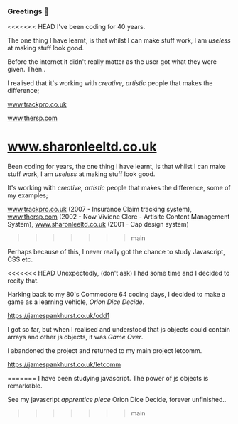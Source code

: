 ### Greetings 👋

<<<<<<< HEAD
I've been coding for 40 years.

The one thing I have learnt, is that whilst I can make stuff work, I am *useless* at making stuff look good.

Before the internet it didn't really matter as the user got what they were given. Then..

I realised that it's working with *creative, artistic* people that makes the difference;

www.trackpro.co.uk 

www.thersp.com 

www.sharonleeltd.co.uk
=======
Been coding for years, the one thing I have learnt, is that whilst I can make stuff work, I am *useless* at making stuff look good.

It's working with *creative, artistic* people that makes the difference, some of my examples;

www.trackpro.co.uk (2007 - Insurance Claim tracking system), 
www.thersp.com (2002 - Now Viviene Clore - Artisite Content Management System), 
www.sharonleeltd.co.uk (2001 - Cap design  system)
>>>>>>> main

Perhaps because of this, I never really got the chance to study Javascript, CSS etc.

<<<<<<< HEAD
Unexpectedly, (don't ask) I had some time and I decided to recity that.

Harking back to my 80's Commodore 64 coding days, I decided to make a game as a learning vehicle, *Orion Dice Decide*.

https://jamespankhurst.co.uk/odd1

I got so far, but when I realised and understood that js objects could contain arrays and other js objects, it was *Game Over*. 

I abandoned the project and returned to my main project letcomm.

https://jamespankhurst.co.uk/letcomm

=======
I have been studying javascript. The power of js objects is remarkable.

See my javascript *apprentice piece* Orion Dice Decide, forever unfinished..
>>>>>>> main

<!--
- 👯 - 🤔 - 💬 - 📫 - 😄 - 


